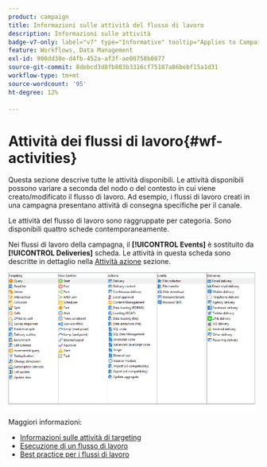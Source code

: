 ```yaml
---
product: campaign
title: Informazioni sulle attività del flusso di lavoro
description: Informazioni sulle attività
badge-v7-only: label="v7" type="Informative" tooltip="Applies to Campaign Classic v7 only"
feature: Workflows, Data Management
exl-id: 900dd30e-d4fb-452a-af3f-ae00758b0077
source-git-commit: 8debcd3d8fb883b3316cf75187a86bebf15a1d31
workflow-type: tm+mt
source-wordcount: '95'
ht-degree: 12%

---
```


# Attività dei flussi di lavoro{#wf-activities}



Questa sezione descrive tutte le attività disponibili. Le attività disponibili possono variare a seconda del nodo o del contesto in cui viene creato/modificato il flusso di lavoro. Ad esempio, i flussi di lavoro creati in una campagna presentano attività di consegna specifiche per il canale.

Le attività del flusso di lavoro sono raggruppate per categoria. Sono disponibili quattro schede contemporaneamente.

Nei flussi di lavoro della campagna, il **[!UICONTROL Events]** è sostituito da **[!UICONTROL Deliveries]** scheda. Le attività in questa scheda sono descritte in dettaglio nella [Attività azione](about-action-activities.md) sezione.

![](assets/wf-activity-tabs.png)

Maggiori informazioni:

* [Informazioni sulle attività di targeting](about-targeting-activities.md)
* [Esecuzione di un flusso di lavoro](starting-a-workflow.md)
* [Best practice per i flussi di lavoro](workflow-best-practices.md)

